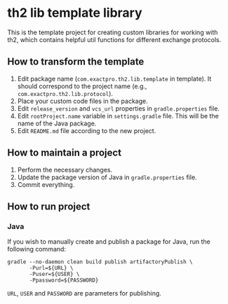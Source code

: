 # th2 lib template library

This is the template project for creating custom libraries for working with th2, which contains helpful util functions for different exchange protocols. <br>

## How to transform the template
1. Edit package name (`com.exactpro.th2.lib.template` in template). It should correspond to the project name (e.g., `com.exactpro.th2.lib.protocol`).
2. Place your custom code files in the package.
3. Edit `release_version` and `vcs_url` properties in `gradle.properties` file.
4. Edit `rootProject.name` variable in `settings.gradle` file. This will be the name of the Java package.
5. Edit `README.md` file according to the new project.

## How to maintain a project
1. Perform the necessary changes.
2. Update the package version of Java in `gradle.properties` file.
3. Commit everything.

## How to run project

### Java
If you wish to manually create and publish a package for Java, run the following command:
```
gradle --no-daemon clean build publish artifactoryPublish \
       -Purl=${URL} \ 
       -Puser=${USER} \
       -Ppassword=${PASSWORD}
```
`URL`, `USER` and `PASSWORD` are parameters for publishing.

